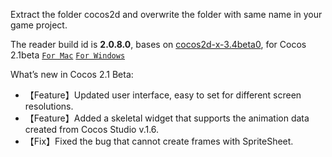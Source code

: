 Extract the folder cocos2d and overwrite the folder with same name in your game project.

The reader build id is **2.0.8.0**, 
bases on [cocos2d-x-3.4beta0](https://github.com/cocos2d/cocos2d-x/releases/tag/cocos2d-x-3.4beta0),
for Cocos 2.1beta [`For Mac`](http://cocos2d-x.org/download)  [`For Windows`](http://cocos2d-x.org/download)

What’s new in Cocos 2.1 Beta:
* 【Feature】Updated user interface, easy to set for different screen resolutions. 
* 【Feature】Added a skeletal widget that supports the animation data created from Cocos Studio v.1.6. 
* 【Fix】Fixed the bug that cannot create frames with SpriteSheet.
